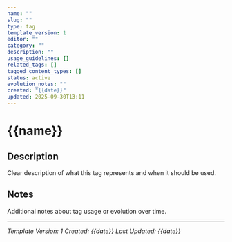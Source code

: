 ```yaml
---
name: ""
slug: ""
type: tag
template_version: 1
editor: ""
category: ""
description: ""
usage_guidelines: []
related_tags: []
tagged_content_types: []
status: active
evolution_notes: ""
created: "{{date}}"
updated: 2025-09-30T13:11
---
```


# {{name}}

## Description
Clear description of what this tag represents and when it should be used.

## Notes
Additional notes about tag usage or evolution over time.

---
*Template Version: 1*
*Created: {{date}}*
*Last Updated: {{date}}*